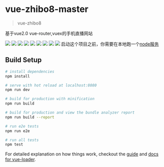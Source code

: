 # vue-zhibo8-master

> vue-zhibo8

基于vue2.0  vue-router,vuex的手机直播网站

<img src="http://i2.muimg.com/591508/637454d9fcc09213.png">
<img src="http://i2.muimg.com/591508/e63c3ec661ab18b9.png">
<img src="http://i2.muimg.com/591508/b7fba12b5aa09da0.png">
<img src="http://i2.muimg.com/591508/27a0459ea3a23664.png">
<img src="http://i2.muimg.com/591508/2a3ad48c47289a5c.png">
<img src="http://i2.muimg.com/591508/441840fe3058f30b.png">
<img src="http://i2.muimg.com/591508/0636ddfae9006aba.png">
<img src="http://i2.muimg.com/591508/aed06a80b7023a4b.png">
<img src="http://i2.muimg.com/591508/dde61e39e041db73.png">
启动这个项目之前，你需要在本地跑一个<a href="">node服务</a>

## Build Setup

``` bash
# install dependencies
npm install

# serve with hot reload at localhost:8080
npm run dev

# build for production with minification
npm run build

# build for production and view the bundle analyzer report
npm run build --report

# run e2e tests
npm run e2e

# run all tests
npm test
```

For detailed explanation on how things work, checkout the [guide](http://vuejs-templates.github.io/webpack/) and [docs for vue-loader](http://vuejs.github.io/vue-loader).
